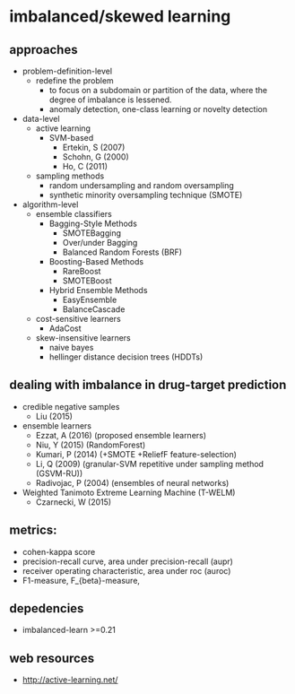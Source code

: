 # imbalanced/skewed learning

## approaches
* problem-definition-level
  * redefine the problem
    * to focus on a subdomain or partition of the data,
      where the degree of imbalance is lessened.
    * anomaly detection, one-class learning or novelty detection
* data-level
  * active learning
    * SVM-based
      * Ertekin, S (2007)
      * Schohn, G (2000)
      * Ho, C (2011)
  * sampling methods
    * random undersampling and random oversampling
    * synthetic minority oversampling technique (SMOTE)
* algorithm-level
  * ensemble classifiers
    * Bagging-Style Methods
      * SMOTEBagging
      * Over/under Bagging
      * Balanced Random Forests (BRF)
    * Boosting-Based Methods
      * RareBoost
      * SMOTEBoost
    * Hybrid Ensemble Methods
      * EasyEnsemble
      * BalanceCascade
  * cost-sensitive learners
    * AdaCost
  * skew-insensitive learners
    * naive bayes
    * hellinger distance decision trees (HDDTs)

## dealing with imbalance in drug-target prediction
* credible negative samples
  * Liu (2015)
* ensemble learners
  * Ezzat, A (2016) (proposed ensemble learners)
  * Niu, Y (2015) (RandomForest)
  * Kumari, P (2014) (+SMOTE +ReliefF feature-selection)
  * Li, Q (2009) (granular-SVM repetitive under sampling method (GSVM-RU))
  * Radivojac, P (2004) (ensembles of neural networks)
* Weighted Tanimoto Extreme Learning Machine (T-WELM)
  * Czarnecki, W (2015)

## metrics:
  * cohen-kappa score
  * precision-recall curve, area under precision-recall (aupr)
  * receiver operating characteristic, area under roc (auroc)
  * F1-measure, F_{beta}-measure,

## depedencies
  * imbalanced-learn >=0.21

## web resources
  * http://active-learning.net/
